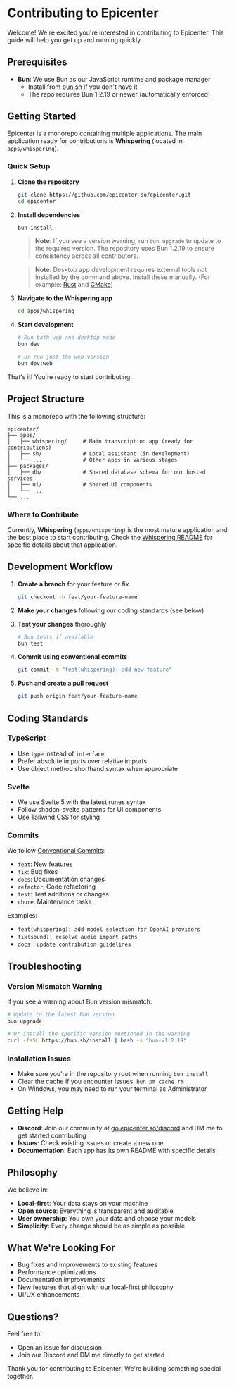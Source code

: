 # Contributing to Epicenter

Welcome! We're excited you're interested in contributing to Epicenter. This guide will help you get up and running quickly.

## Prerequisites

- **Bun**: We use Bun as our JavaScript runtime and package manager
  - Install from [bun.sh](https://bun.sh) if you don't have it
  - The repo requires Bun 1.2.19 or newer (automatically enforced)

## Getting Started

Epicenter is a monorepo containing multiple applications. The main application ready for contributions is **Whispering** (located in `apps/whispering`).

### Quick Setup

1. **Clone the repository**
   ```bash
   git clone https://github.com/epicenter-so/epicenter.git
   cd epicenter
   ```

2. **Install dependencies**
   ```bash
   bun install
   ```
   
   > **Note**: If you see a version warning, run `bun upgrade` to update to the required version. The repository uses Bun 1.2.19 to ensure consistency across all contributors.
   
   > **Note**: Desktop app development requires external tools not installed by the command above. Install these manually.
   > (For example: [Rust](https://www.rust-lang.org/tools/install) and [CMake](https://cmake.org/download/))

3. **Navigate to the Whispering app**
   ```bash
   cd apps/whispering
   ```

4. **Start development**
   ```bash
   # Run both web and desktop mode
   bun dev
   
   # Or run just the web version
   bun dev:web
   ```

That's it! You're ready to start contributing.

## Project Structure

This is a monorepo with the following structure:

```
epicenter/
├── apps/
│   ├── whispering/     # Main transcription app (ready for contributions)
│   ├── sh/             # Local assistant (in development)
│   └── ...             # Other apps in various stages
├── packages/
│   ├── db/             # Shared database schema for our hosted services
│   ├── ui/             # Shared UI components
│   └── ...
└── ...
```

### Where to Contribute

Currently, **Whispering** (`apps/whispering`) is the most mature application and the best place to start contributing. Check the [Whispering README](apps/whispering/README.md) for specific details about that application.

## Development Workflow

1. **Create a branch** for your feature or fix
   ```bash
   git checkout -b feat/your-feature-name
   ```

2. **Make your changes** following our coding standards (see below)

3. **Test your changes** thoroughly
   ```bash
   # Run tests if available
   bun test
   ```

4. **Commit using conventional commits**
   ```bash
   git commit -m "feat(whispering): add new feature"
   ```

5. **Push and create a pull request**
   ```bash
   git push origin feat/your-feature-name
   ```

## Coding Standards

### TypeScript
- Use `type` instead of `interface`
- Prefer absolute imports over relative imports
- Use object method shorthand syntax when appropriate

### Svelte
- We use Svelte 5 with the latest runes syntax
- Follow shadcn-svelte patterns for UI components
- Use Tailwind CSS for styling

### Commits
We follow [Conventional Commits](https://www.conventionalcommits.org/):
- `feat`: New features
- `fix`: Bug fixes
- `docs`: Documentation changes
- `refactor`: Code refactoring
- `test`: Test additions or changes
- `chore`: Maintenance tasks

Examples:
- `feat(whispering): add model selection for OpenAI providers`
- `fix(sound): resolve audio import paths`
- `docs: update contribution guidelines`

## Troubleshooting

### Version Mismatch Warning
If you see a warning about Bun version mismatch:
```bash
# Update to the latest Bun version
bun upgrade

# Or install the specific version mentioned in the warning
curl -fsSL https://bun.sh/install | bash -s "bun-v1.2.19"
```

### Installation Issues
- Make sure you're in the repository root when running `bun install`
- Clear the cache if you encounter issues: `bun pm cache rm`
- On Windows, you may need to run your terminal as Administrator

## Getting Help

- **Discord**: Join our community at [go.epicenter.so/discord](https://go.epicenter.so/discord) and DM me to get started contributing
- **Issues**: Check existing issues or create a new one
- **Documentation**: Each app has its own README with specific details

## Philosophy

We believe in:
- **Local-first**: Your data stays on your machine
- **Open source**: Everything is transparent and auditable
- **User ownership**: You own your data and choose your models
- **Simplicity**: Every change should be as simple as possible

## What We're Looking For

- Bug fixes and improvements to existing features
- Performance optimizations
- Documentation improvements
- New features that align with our local-first philosophy
- UI/UX enhancements

## Questions?

Feel free to:
- Open an issue for discussion
- Join our Discord and DM me directly to get started

Thank you for contributing to Epicenter! We're building something special together.
